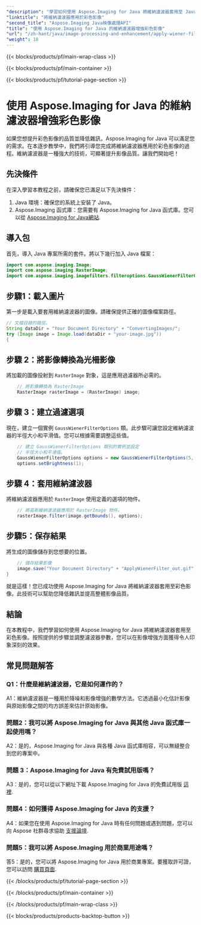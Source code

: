 ```yaml
---
"description": "學習如何使用 Aspose.Imaging for Java 將維納濾波器套用至 Java 中的彩色影像。輕鬆提升影像品質並降低雜訊。"
"linktitle": "將維納濾波器應用於彩色影像"
"second_title": "Aspose.Imaging Java映像處理API"
"title": "使用 Aspose.Imaging for Java 的維納濾波器增強彩色影像"
"url": "/zh-hant/java/image-processing-and-enhancement/apply-wiener-filter-to-colored-images/"
"weight": 18
---
```


{{< blocks/products/pf/main-wrap-class >}}

{{< blocks/products/pf/main-container >}}

{{< blocks/products/pf/tutorial-page-section >}}

# 使用 Aspose.Imaging for Java 的維納濾波器增強彩色影像

如果您想提升彩色影像的品質並降低雜訊，Aspose.Imaging for Java 可以滿足您的需求。在本逐步教學中，我們將引導您完成將維納濾波器應用於彩色影像的過程。維納濾波器是一種強大的技術，可顯著提升影像品質。讓我們開始吧！

## 先決條件

在深入學習本教程之前，請確保您已滿足以下先決條件：

1. Java 環境：確保您的系統上安裝了 Java。
2. Aspose.Imaging 函式庫：您需要有 Aspose.Imaging for Java 函式庫。您可以從 [Aspose.Imaging for Java網站](https://releases。aspose.com/imaging/java/).

## 導入包

首先，導入 Java 專案所需的套件。將以下幾行加入 Java 檔案：

```java
import com.aspose.imaging.Image;
import com.aspose.imaging.RasterImage;
import com.aspose.imaging.imagefilters.filteroptions.GaussWienerFilterOptions;
```

## 步驟1：載入圖片

第一步是載入要套用維納濾波器的圖像。請確保提供正確的圖像檔案路徑。

```java
// 文檔目錄的路徑。
String dataDir = "Your Document Directory" + "ConvertingImages/";
try (Image image = Image.load(dataDir + "your-image.jpg"))
{
```

## 步驟 2：將影像轉換為光柵影像

將加載的圖像投射到 `RasterImage` 對象，這是應用過濾器所必需的。

```java
    // 將影像轉換為 RasterImage
    RasterImage rasterImage = (RasterImage) image;
```

## 步驟 3：建立過濾選項

現在，建立一個實例 `GaussWienerFilterOptions` 類。此步驟可讓您設定維納濾波器的半徑大小和平滑值。您可以根據需要調整這些值。

```java
    // 建立 GaussWienerFilterOptions 類別的實例並設定
    // 半徑大小和平滑值。
    GaussWienerFilterOptions options = new GaussWienerFilterOptions(5, 1.5);
    options.setBrightness(1);
```

## 步驟 4：套用維納濾波器

將維納濾波器應用於 `RasterImage` 使用定義的選項的物件。

```java
    // 將高斯維納濾波器應用於 RasterImage 物件。
    rasterImage.filter(image.getBounds(), options);
```

## 步驟5：保存結果

將生成的圖像儲存到您想要的位置。

```java
    // 儲存結果影像
    image.save("Your Document Directory" + "ApplyWienerFilter_out.gif");
}
```

就是這樣！您已成功使用 Aspose.Imaging for Java 將維納濾波器套用至彩色影像。此技術可以幫助您降低雜訊並提高整體影像品質。

## 結論

在本教程中，我們學習如何使用 Aspose.Imaging for Java 將維納濾波器套用至彩色影像。按照提供的步驟並調整濾波器參數，您可以在影像增強方面獲得令人印象深刻的效果。

## 常見問題解答

### Q1：什麼是維納濾波器，它是如何運作的？

A1：維納濾波器是一種用於降噪和影像增強的數學方法。它透過最小化估計影像與原始影像之間的均方誤差來估計原始影像。

### 問題2：我可以將 Aspose.Imaging for Java 與其他 Java 函式庫一起使用嗎？

A2：是的，Aspose.Imaging for Java 與各種 Java 函式庫相容，可以無縫整合到您的專案中。

### 問題 3：Aspose.Imaging for Java 有免費試用版嗎？

A3：是的，您可以從以下網址下載 Aspose.Imaging for Java 的免費試用版 [這裡](https://releases。aspose.com/).

### 問題4：如何獲得 Aspose.Imaging for Java 的支援？

A4：如果您在使用 Aspose.Imaging for Java 時有任何問題或遇到問題，您可以向 Aspose 社群尋求協助 [支援論壇](https://forum。aspose.com/).

### 問題5：我可以將 Aspose.Imaging 用於商業用途嗎？

答5：是的，您可以將 Aspose.Imaging for Java 用於商業專案。要獲取許可證，您可以訪問 [購買頁面](https://purchase。aspose.com/buy).

{{< /blocks/products/pf/tutorial-page-section >}}

{{< /blocks/products/pf/main-container >}}

{{< /blocks/products/pf/main-wrap-class >}}

{{< blocks/products/products-backtop-button >}}